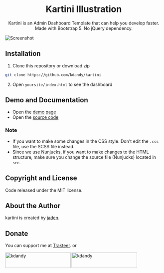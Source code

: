 <h1 align="center">Kartini Illustration</h1>
<p align="center">Kartini  is an Admin Dashboard Template that can help you develop faster. Made with Bootstrap 5. No jQuery dependency.</p>
<p align="center">

</p>

![Screenshot](https://user-images.githubusercontent.com/50922642/154832497-178ffade-8c23-4be5-89a8-72ba26d88722.jpg)

## Installation

1. Clone this repository or download zip

```bash
git clone https://github.com/kdandy/kartini
```

2. Open `yoursite/index.html` to see the dashboard

## Demo and Documentation

- Open the [demo page](https://kartini.netlify.app/)
- Open the [source code](http://github.com/kdandy/kartini)

### Note

- If you want to make some changes in the CSS style. Don't edit the `.css` file, use the SCSS file instead.
- Since we use Nunjucks, if you want to make changes to the HTML structure, make sure you change the source file (Nunjucks) located in `src`.

## Copyright and License

Code released under the MIT license.

## About the Author

kartini is created by <a href="https://kdandy.com">jaden</a>.

## Donate

You can support me at [Trakteer](https://trakteer.id/kdandy/tip). or
<p><a href="https://www.buymeacoffee.com/kdandy"> <img align="left" src="https://cdn.buymeacoffee.com/buttons/v2/default-yellow.png" height="50" width="210" alt="kdandy" /></a><a href="https://ko-fi.com/kdandy"> <img align="left" src="https://cdn.ko-fi.com/cdn/kofi3.png?v=3" height="50" width="210" alt="kdandy" /></a></p><br><br>
</p>
